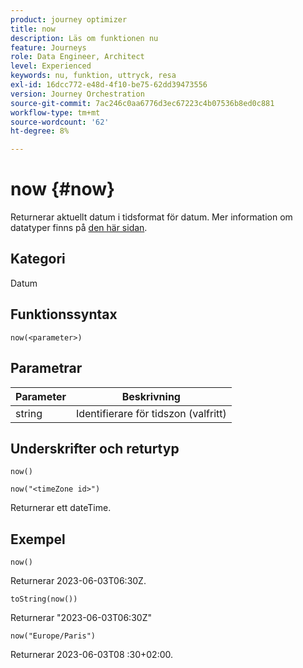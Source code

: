 ```yaml
---
product: journey optimizer
title: now
description: Läs om funktionen nu
feature: Journeys
role: Data Engineer, Architect
level: Experienced
keywords: nu, funktion, uttryck, resa
exl-id: 16dcc772-e48d-4f10-be75-62dd39473556
version: Journey Orchestration
source-git-commit: 7ac246c0aa6776d3ec67223c4b07536b8ed0c881
workflow-type: tm+mt
source-wordcount: '62'
ht-degree: 8%

---
```


# now {#now}

Returnerar aktuellt datum i tidsformat för datum. Mer information om datatyper finns på [den här sidan](../expression/data-types.md).

## Kategori

Datum

## Funktionssyntax

`now(<parameter>)`

## Parametrar

| Parameter | Beskrivning |
|--- |--- |
| string | Identifierare för tidszon (valfritt) |

## Underskrifter och returtyp

`now()`

`now("<timeZone id>")`

Returnerar ett dateTime.

## Exempel

`now()`

Returnerar 2023-06-03T06:30Z.

`toString(now())`

Returnerar &quot;2023-06-03T06:30Z&quot;

`now("Europe/Paris")`

Returnerar 2023-06-03T08 :30+02:00.

